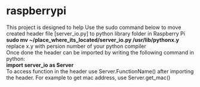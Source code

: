 # raspberrypi
This project is designed to help 
Use the sudo command below to move created header file [server_io.py] to python library folder in Raspberry Pi
<br>
<b>sudo mv ~/place_where_its_located/server_io.py /usr/lib/pythonx.y</b>
<br>
replace x.y with persion number of your python compiler
<br>
Once done the header can be imported by writing the following command in python:<br>
<b>import server_io as Server</b>
<br>
To access function in the header use Server.FunctionName() after importing the header. 
For example to get mac address, use Server.get_mac()
